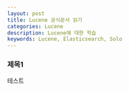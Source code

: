 ```yaml
---
layout: post
title: Lucene 공식문서 읽기
categories: Lucene
description: Lucene에 대한 학습
keywords: Lucene, Elasticsearch, Solo
---
```


### 제목1
테스트
